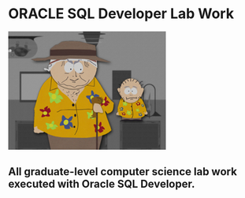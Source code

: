 # ORACLE SQL Developer Lab Work

![alt text](welcome-to-my-labORAtory.jpg)

## All graduate-level computer science lab work executed with Oracle SQL Developer.
